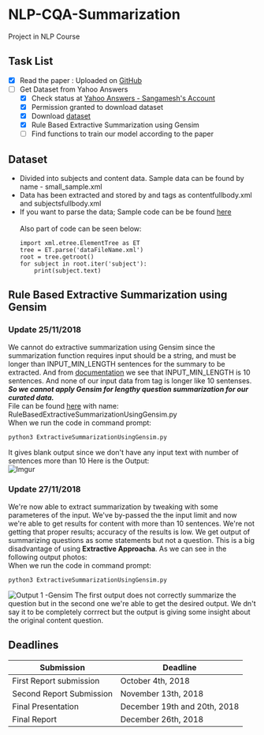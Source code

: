 # NLP-CQA-Summarization
Project in NLP Course


## Task List
- [x] Read the paper : Uploaded on [GitHub](https://github.com/sangamkotalwar/NLP-CQA-Summarization/blob/master/I17-1080.pdf)
- [ ] Get Dataset from Yahoo Answers
  - [x] Check status at [Yahoo Answers - Sangamesh's Account](https://webscope.sandbox.yahoo.com/myrequests.php) 
  - [x] Permission granted to download dataset
  - [x] Download [dataset](https://drive.google.com/open?id=1QppmizkKt7NULxvyacwe-KbeMZxDscrf)
  - [x] Rule Based Extractive Summarization using Gensim
  - [ ] Find functions to train our model according to the paper

## Dataset 
* Divided into subjects and content data. Sample data can be found by name - small_sample.xml <br/>
* Data has been extracted and stored by <content> and <subject> tags as contentfullbody.xml and subjectsfullbody.xml 
* If you want to parse the data; Sample code can be be found [here](https://github.com/sangamkotalwar/NLP-CQA-Summarization/blob/master/ElementParsing.py)<br/><br/>
  Also part of code can be seen below:
  ```{python}
  import xml.etree.ElementTree as ET
  tree = ET.parse('dataFileName.xml')
  root = tree.getroot()
  for subject in root.iter('subject'):
      print(subject.text)
  ```

## Rule Based Extractive Summarization using Gensim

### Update 25/11/2018
We cannot do extractive summarization using Gensim since the summarization function requires input should be a string, and must be longer than INPUT_MIN_LENGTH sentences for the summary to be extracted. And from [documentation](https://github.com/summanlp/gensim/blob/develop/gensim/summarization/summarizer.py#L17) we see that INPUT_MIN_LENGTH is 10 sentences. And none of our input data from <content> tag is longer like 10 sentenses. <b><i>So we cannot apply Gensim for lengthy question summarization for our curated data.</i></b>
<br/>File can be found [here](https://github.com/sangamkotalwar/NLP-CQA-Summarization/blob/master/ExtractiveSummarizationUsingGensim.py) with name: RuleBasedExtractiveSummarizationUsingGensim.py
<br/>When we run the code in command prompt:
  ```python
  python3 ExtractiveSummarizationUsingGensim.py
  ```
  It gives blank output since we don't have any input text with number of sentences more than 10
  Here is the Output:<br/>
  ![Imgur](https://i.imgur.com/KTlPJMv.jpg?1)
  
### Update 27/11/2018
We're now able to extract summarization by tweaking with some parameteres of the input. We've by-passed the the input limit and now we're able to get results for content with more than 10 sentences. We're not getting that proper results; accuracy of the results is low. We get output of summarizing questions as some statements but not a question. This is a big disadvantage of using <b> Extractive Approacha</b>. As we can see in the following output photos:
<br/>When we run the code in command prompt:
  ```python
  python3 ExtractiveSummarizationUsingGensim.py
  ```
  ![Output 1 -Gensim](https://i.imgur.com/jMNr438.jpg?1)
  The first output does not correctly summarize the question but in the second one we're able to get the desired output. We dn't say it to be completely corrrect but the output is giving some insight about the original content question.

## Deadlines
Submission | Deadline
-------|---------
First Report submission | October 4th, 2018
Second Report Submission | November 13th, 2018
Final Presentation | December 19th and 20th, 2018
Final Report | December 26th, 2018
